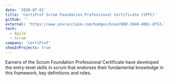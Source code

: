 ```yaml
---
date: '2020-07-01'
title: 'CertiProf Scrum Foundation Professional Certificate (SFPC)'
github: ''
external: 'https://www.youracclaim.com/badges/bcea7800-3840-406c-8f53-1e87f0f59b7f/public_url'
tech:
  - Agile
  - Scrum
company: 'CertiProf'
showInProjects: true
---
```


Earners of the Scrum Foundation Professional Certificate have developed the entry-level skills in scrum that endorses their fundamental knowledge in this framework, key definitions and roles.
